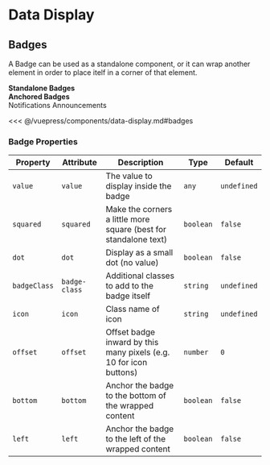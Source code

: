 # Data Display

## Badges

A Badge can be used as a standalone component, or it can wrap another element in order to place
itelf in a corner of that element.

<!-- #region badges -->
<section class="mds">
  <div class="mt-10">
    <strong>Standalone Badges</strong>
    <div class="flex items-center my-20 space-x-20">
      <mx-badge badge-class="bg-blue-500 text-white" value="Pending" squared />
      <mx-badge badge-class="bg-red-800 text-white" value="8" />
      <mx-badge badge-class="bg-yellow-200" value="999+" />
      <mx-badge badge-class="bg-green-200 text-green-800" icon="ph-star" value="Popular" squared />
    </div>
    <strong>Anchored Badges</strong>
    <div class="flex items-center my-20 space-x-20">
      <mx-badge badge-class="bg-purple-500 text-white" value="237">
        <mx-button btn-type="action" icon="ph-bell">Notifications</mx-button>
      </mx-badge>
      <mx-badge badge-class="bg-red-500 text-white" icon="ph-x" bottom offset="10">
        <mx-button btn-type="icon" icon="ph-video-camera" />
      </mx-badge>
      <mx-badge badge-class="bg-yellow-300" dot offset="4">
        <mx-button btn-type="action">Announcements</mx-button>
      </mx-badge>
      <mx-badge badge-class="bg-gray-700 text-white" value="3" bottom left offset="10">
        <mx-button btn-type="icon" icon="ph-shopping-cart" />
      </mx-badge>
    </div>
  </div>
</section>
<!-- #endregion badges -->

<<< @/vuepress/components/data-display.md#badges

### Badge Properties

| Property     | Attribute     | Description                                                        | Type      | Default     |
| ------------ | ------------- | ------------------------------------------------------------------ | --------- | ----------- |
| `value`      | `value`       | The value to display inside the badge                              | `any`     | `undefined` |
| `squared`    | `squared`     | Make the corners a little more square (best for standalone text)   | `boolean` | `false`     |
| `dot`        | `dot`         | Display as a small dot (no value)                                  | `boolean` | `false`     |
| `badgeClass` | `badge-class` | Additional classes to add to the badge itself                      | `string`  | `undefined` |
| `icon`       | `icon`        | Class name of icon                                                 | `string`  | `undefined` |
| `offset`     | `offset`      | Offset badge inward by this many pixels (e.g. 10 for icon buttons) | `number`  | `0`         |
| `bottom`     | `bottom`      | Anchor the badge to the bottom of the wrapped content              | `boolean` | `false`     |
| `left`       | `left`        | Anchor the badge to the left of the wrapped content                | `boolean` | `false`     |
